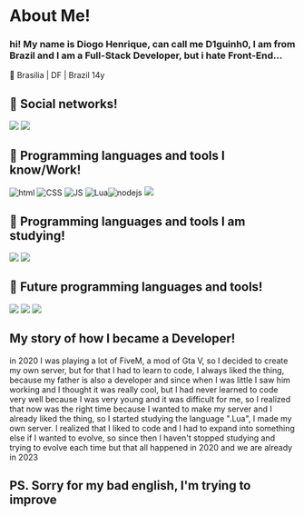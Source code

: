 <h1>About Me!</h1>
<h3>hi! My name is Diogo Henrique, can call me D1guinh0, I am from Brazil and I am a Full-Stack Developer, but i hate Front-End...</h3>

📍 Brasilia | DF | Brazil
14y

<h2>📱 Social networks!</h2>
<div>
<a href="https://www.instagram.com/diogoh_27/" target="_blank"><img src="https://img.shields.io/badge/-Instagram-FF00FF?style=for-the-badge&logo=instagram&logoColor=black" target="_blank"></a> <a href="https://www.linkedin.com/" target="_blank"><img src="https://camo.githubusercontent.com/c00f87aeebbec37f3ee0857cc4c20b21fefde8a96caf4744383ebfe44a47fe3f/68747470733a2f2f696d672e736869656c64732e696f2f62616467652f2d4c696e6b6564496e2d2532333030373742353f7374796c653d666f722d7468652d6261646765266c6f676f3d6c696e6b6564696e266c6f676f436f6c6f723d7768697465" target="_blank"></a>
</div>

<h2>🤖 Programming languages and tools I know/Work!</h2>
<div>
<img src="https://img.shields.io/badge/HTML-FF00FF?style=for-the-badge&logo=html5&logoColor=black" alt="html"> <img src="https://img.shields.io/badge/CSS-FF00FF?&style=for-the-badge&logo=css3&logoColor=black" alt="CSS"> <img src="https://img.shields.io/badge/JavaScript-FF00FF?style=for-the-badge&logo=javascript&logoColor=black" alt="JS"> <img src="https://img.shields.io/badge/Lua-FF00FF?style=for-the-badge&logo=lua&logoColor=black" alt="Lua"><img src="https://img.shields.io/badge/node.js-FF00FF?style=for-the-badge&logo=node.js&logoColor=black" alt="nodejs"> <img src="https://img.shields.io/badge/Python-FF00FF?style=for-the-badge&logo=python&logoColor=black" target="_blank">
</div>

<h2>🧠 Programming languages and tools I am studying!</h2>
<div>
<img src="https://img.shields.io/badge/c%23-FF00FF.svg?style=for-the-badge&logo=c-sharp&logoColor=black" target="_blank"> <img src="https://img.shields.io/badge/.NET-FF00FF?style=for-the-badge&logo=.net&logoColor=black" target="_blank">
</div>

<h2>👀 Future programming languages and tools!</h2>
<div>
<img src="https://img.shields.io/badge/React-FF00FF?style=for-the-badge&logo=react&logoColor=black" target="_blank"> <img src="https://img.shields.io/badge/React_Native-FF00FF?style=for-the-badge&logo=react&logoColor=black" target="_blank"> <img src="https://img.shields.io/badge/TypeScript-FF00FF?style=for-the-badge&logo=typescript&logoColor=black" target="_blank">
</div>
	
<h2>My story of how I became a Developer!</h2>
in 2020 I was playing a lot of FiveM, a mod of Gta V, so I decided to create my own server, but for that I had to learn to code, I always liked the thing, because my father is also a developer and since when I was little I saw him working and I thought it was really cool, but I had never learned to code very well because I was very young and it was difficult for me, so I realized that now was the right time because I wanted to make my server and I already liked the thing, so I started studying the language ".Lua", I made my own server. I realized that I liked to code and I had to expand into something else if I wanted to evolve, so since then I haven't stopped studying and trying to evolve each time but that all happened in 2020 and we are already in 2023
</br>
<h2>
PS. 
Sorry for my bad english, I'm trying to improve
</h2>
